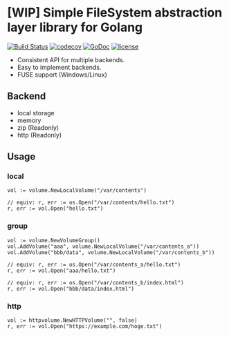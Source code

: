 # [WIP] Simple FileSystem abstraction layer library for Golang

[![Build Status](https://travis-ci.com/binzume/cfs.svg?branch=master)](https://travis-ci.com/binzume/cfs)
[![codecov](https://codecov.io/gh/binzume/cfs/branch/master/graph/badge.svg)](https://codecov.io/gh/binzume/cfs)
[![GoDoc](https://godoc.org/github.com/binzume/cfs?status.svg)](https://godoc.org/github.com/binzume/cfs)
[![license](https://img.shields.io/badge/license-MIT-4183c4.svg)](https://github.com/binzume/cfs/blob/master/LICENSE)

- Consistent API for multiple backends.
- Easy to implement backends.
- FUSE support (Windows/Linux)

## Backend

- local storage
- memory
- zip (Readonly)
- http (Readonly)

## Usage

### local

```golang
vol := volume.NewLocalVolume("/var/contents")

// equiv: r, err := os.Open("/var/contents/hello.txt")
r, err := vol.Open("hello.txt")
```

### group

```golang
vol := volume.NewVolumeGroup()
vol.AddVolume("aaa", volume.NewLocalVolume("/var/contents_a"))
vol.AddVolume("bbb/data", volume.NewLocalVolume("/var/contents_b"))

// equiv: r, err := os.Open("/var/contents_a/hello.txt")
r, err := vol.Open("aaa/hello.txt")

// equiv: r, err := os.Open("/var/contents_b/index.html")
r, err := vol.Open("bbb/data/index.html")
```

### http

```golang
vol := httpvolume.NewHTTPVolume("", false)
r, err := vol.Open("https://example.com/hoge.txt")
```
